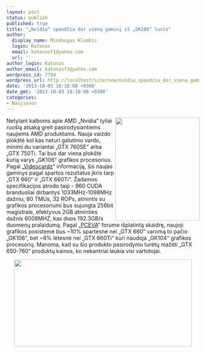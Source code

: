 ```yaml
---
layout: post
status: publish
published: true
title: "„Nvidia“ spaudžia dar vieną gaminį iš „GK106“ lusto"
author:
  display_name: Mindaugas Klumbis
  login: Katonas
  email: katonasf1@yahoo.com
  url: ''
author_login: Katonas
author_email: katonasf1@yahoo.com
wordpress_id: 7794
wordpress_url: http://localhost/site/new/nvidia_spaudzia_dar_viena_gamini_is_gk106_lusto/
date: '2013-10-03 18:18:08 +0300'
date_gmt: '2013-10-03 18:18:08 +0300'
categories:
- Naujienos
---
```

<p>
	<a href="http://technews.lt/userfiles/NVIDIA-GeForce-GTX-750-TI.jpg"><img alt="" src="http://technews.lt/userfiles/NVIDIA-GeForce-GTX-750-TI.jpg" style="width: 220px; height: 269px; float: right;" /></a>Netylant kalboms apie AMD &bdquo;Nvidia&ldquo; tyliai ruo&scaron;ią atsaką greit pasirodysiantiems naujiems AMD produktams. Nauja vaizdo plok&scaron;tė kol kas neturi galutinio vardo, minimi du variantai &bdquo;GTX 760SE&ldquo; arba &bdquo;GTX 750Ti. Tai bus dar viena plok&scaron;tė kurią varys &bdquo;GK106&ldquo; grafikos procesorius. Pagal &bdquo;<a href="http://videocardz.com/46347/nvidia-geforce-gtx-750-ti-pictured-detailed">Videocardz</a>&ldquo; informaciją, &scaron;is naujas gaminys pagal spartos rezultatus įkris tarp &bdquo;GTX 660&ldquo; ir &bdquo;GTX 660Ti&ldquo;. Žadamos specifikacijos atrodo taip - 960 CUDA branduoliai dirbantys 1033MHz-1098MHz dažniu, 80 TMUs, 32 ROPs, atmintis su grafikos procesoriumi bus sujungta 256bit magistrale, efektyvus 2GB atminties dažnis 6008MHZ, kas duos 192.3GB/s duomenų pralaidumą. Pagal &bdquo;<a href="http://bbs.pceva.com.cn">PCEVA</a>&ldquo; forume i&scaron;platintą skaidrę, naujoji grafikos posistemė bus ~10% spartesnė nei &bdquo;GTX 660&ldquo; varomą to pačio &bdquo;GK106&ldquo;, bet ~8% lėtesnė nei &bdquo;GTX 660Ti&ldquo; kuri naudoja &bdquo;GK104&ldquo; grafikos procesorių. Manoma, kad su &scaron;io produkto pasirodymu turėtų mažėti &bdquo;GTX 650-760&ldquo; produktų kainos, ko nekantriai laukia visi vartotojai.</p>
<p style="text-align: center;">
	<a href="http://technews.lt/userfiles/NVIDIA-GeForce-GTX-750-TI-performance-850x415.png"><img alt="" src="http://technews.lt/userfiles/NVIDIA-GeForce-GTX-750-TI-performance-850x415.png" style="width: 464px; height: 227px;" /></a></p>
